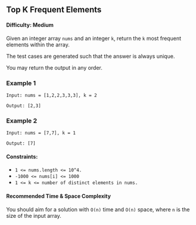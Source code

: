 ## Top K Frequent Elements

#### Difficulty: Medium

Given an integer array ``nums`` and an integer ``k``, return the ``k`` most frequent elements within the array.

The test cases are generated such that the answer is always unique.

You may return the output in any order.

### Example 1

```
Input: nums = [1,2,2,3,3,3], k = 2

Output: [2,3]
```

### Example 2

```
Input: nums = [7,7], k = 1

Output: [7]
```

#### Constraints:

* ``1 <= nums.length <= 10^4.``
* ``-1000 <= nums[i] <= 1000``
* ``1 <= k <= number of distinct elements in nums.``

#### Recommended Time & Space Complexity

You should aim for a solution with ``O(n)`` time and ``O(n)`` space, where ``n`` is the size of the input array.
